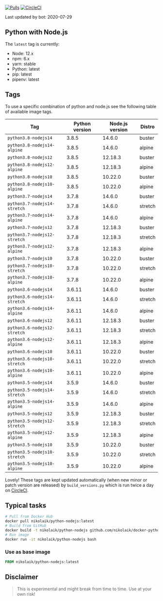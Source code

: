 [![Pulls](https://img.shields.io/docker/pulls/nikolaik/python-nodejs.svg?style=flat-square)](https://hub.docker.com/r/nikolaik/python-nodejs/)
[![CircleCI](https://img.shields.io/circleci/project/github/nikolaik/docker-python-nodejs.svg?style=flat-square)](https://circleci.com/gh/nikolaik/docker-python-nodejs)

Last updated by bot: 2020-07-29

## Python with Node.js
The `latest` tag is currently:

- Node: 12.x
- npm: 6.x
- yarn: stable
- Python: latest
- pip: latest
- pipenv: latest

## Tags
To use a specific combination of python and node.js see the following table of available image tags.

Tag | Python version | Node.js version | Distro
--- | --- | --- | ---
`python3.8-nodejs14` | 3.8.5 | 14.6.0 | buster
`python3.8-nodejs14-alpine` | 3.8.5 | 14.6.0 | alpine
`python3.8-nodejs12` | 3.8.5 | 12.18.3 | buster
`python3.8-nodejs12-alpine` | 3.8.5 | 12.18.3 | alpine
`python3.8-nodejs10` | 3.8.5 | 10.22.0 | buster
`python3.8-nodejs10-alpine` | 3.8.5 | 10.22.0 | alpine
`python3.7-nodejs14` | 3.7.8 | 14.6.0 | buster
`python3.7-nodejs14-stretch` | 3.7.8 | 14.6.0 | stretch
`python3.7-nodejs14-alpine` | 3.7.8 | 14.6.0 | alpine
`python3.7-nodejs12` | 3.7.8 | 12.18.3 | buster
`python3.7-nodejs12-stretch` | 3.7.8 | 12.18.3 | stretch
`python3.7-nodejs12-alpine` | 3.7.8 | 12.18.3 | alpine
`python3.7-nodejs10` | 3.7.8 | 10.22.0 | buster
`python3.7-nodejs10-stretch` | 3.7.8 | 10.22.0 | stretch
`python3.7-nodejs10-alpine` | 3.7.8 | 10.22.0 | alpine
`python3.6-nodejs14` | 3.6.11 | 14.6.0 | buster
`python3.6-nodejs14-stretch` | 3.6.11 | 14.6.0 | stretch
`python3.6-nodejs14-alpine` | 3.6.11 | 14.6.0 | alpine
`python3.6-nodejs12` | 3.6.11 | 12.18.3 | buster
`python3.6-nodejs12-stretch` | 3.6.11 | 12.18.3 | stretch
`python3.6-nodejs12-alpine` | 3.6.11 | 12.18.3 | alpine
`python3.6-nodejs10` | 3.6.11 | 10.22.0 | buster
`python3.6-nodejs10-stretch` | 3.6.11 | 10.22.0 | stretch
`python3.6-nodejs10-alpine` | 3.6.11 | 10.22.0 | alpine
`python3.5-nodejs14` | 3.5.9 | 14.6.0 | buster
`python3.5-nodejs14-stretch` | 3.5.9 | 14.6.0 | stretch
`python3.5-nodejs14-alpine` | 3.5.9 | 14.6.0 | alpine
`python3.5-nodejs12` | 3.5.9 | 12.18.3 | buster
`python3.5-nodejs12-stretch` | 3.5.9 | 12.18.3 | stretch
`python3.5-nodejs12-alpine` | 3.5.9 | 12.18.3 | alpine
`python3.5-nodejs10` | 3.5.9 | 10.22.0 | buster
`python3.5-nodejs10-stretch` | 3.5.9 | 10.22.0 | stretch
`python3.5-nodejs10-alpine` | 3.5.9 | 10.22.0 | alpine

Lovely! These tags are kept updated automatically (when new minor or patch version are released) by `build_versions.py` which is run twice a day on [CircleCI](https://circleci.com/gh/nikolaik/docker-python-nodejs).

## Typical tasks
```bash
# Pull from Docker Hub
docker pull nikolaik/python-nodejs:latest
# Build from GitHub
docker build -t nikolaik/python-nodejs github.com/nikolaik/docker-python-nodejs
# Run image
docker run -it nikolaik/python-nodejs bash
```

### Use as base image
```Dockerfile
FROM nikolaik/python-nodejs:latest
```

## Disclaimer
> This is experimental and might break from time to time. Use at your own risk!
